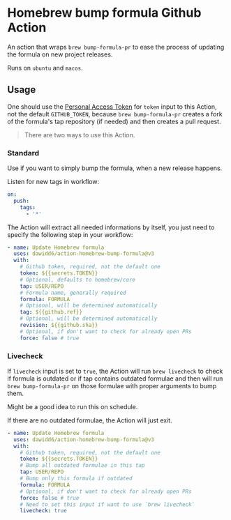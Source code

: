 # Homebrew bump formula Github Action

An action that wraps `brew bump-formula-pr` to ease the process of updating the formula on new project releases.

Runs on `ubuntu` and `macos`.

## Usage

One should use the [Personal Access Token](https://github.com/settings/tokens/new?scopes=public_repo) for `token` input to this Action, not the default `GITHUB_TOKEN`, because `brew bump-formula-pr` creates a fork of the formula's tap repository (if needed) and then creates a pull request.

> There are two ways to use this Action.

### Standard

Use if you want to simply bump the formula, when a new release happens.

Listen for new tags in workflow:

```yaml
on:
  push:
    tags:
      - '*'
```

The Action will extract all needed informations by itself, you just need to specify the following step in your workflow:

```yaml
- name: Update Homebrew formula
  uses: dawidd6/action-homebrew-bump-formula@v3
  with:
    # Github token, required, not the default one
    token: ${{secrets.TOKEN}}
    # Optional, defaults to homebrew/core
    tap: USER/REPO
    # Formula name, generally required
    formula: FORMULA
    # Optional, will be determined automatically
    tag: ${{github.ref}}
    # Optional, will be determined automatically
    revision: ${{github.sha}}
    # Optional, if don't want to check for already open PRs
    force: false # true
```

### Livecheck

If `livecheck` input is set to `true`, the Action will run `brew livecheck` to check if formula is outdated or if tap contains outdated formulae and then will run `brew bump-formula-pr` on those formulae with proper arguments to bump them.

Might be a good idea to run this on schedule.

If there are no outdated formulae, the Action will just exit.

```yaml
- name: Update Homebrew formula
  uses: dawidd6/action-homebrew-bump-formula@v3
  with:
    # Github token, required, not the default one
    token: ${{secrets.TOKEN}}
    # Bump all outdated formulae in this tap
    tap: USER/REPO
    # Bump only this formula if outdated
    formula: FORMULA
    # Optional, if don't want to check for already open PRs
    force: false # true
    # Need to set this input if want to use `brew livecheck`
    livecheck: true
```

